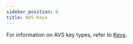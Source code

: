```yaml
---
sidebar_position: 6
title: AVS Keys
---
```


For information on AVS key types, refer to [Keys](../../eigenlayer/concepts/keys-and-signatures).